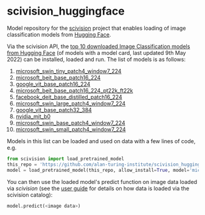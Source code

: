 # scivision_huggingface

Model repository for the [scivision](https://scivision.readthedocs.io/) project that enables loading of image classification models from [Hugging Face](https://huggingface.co/models?pipeline_tag=image-classification&sort=downloads).

Via the scivision API, the [top 10 downloaded Image Classification models from Hugging Face](https://huggingface.co/models?pipeline_tag=image-classification&sort=downloads) (of models with a model card, last updated 9th May 2022) can be installed, loaded and run. The list of models is as follows:

1. [microsoft_swin_tiny_patch4_window7_224](https://huggingface.co/microsoft/swin-tiny-patch4-window7-224)
2. [microsoft_beit_base_patch16_224](https://huggingface.co/microsoft/beit-base-patch16-224)
3. [google_vit_base_patch16_224](https://huggingface.co/google/vit-base-patch16-224)
4. [microsoft_beit_base_patch16_224_pt22k_ft22k](https://huggingface.co/microsoft/beit-base-patch16-224-pt22k-ft22k)
5. [facebook_deit_base_distilled_patch16_224](https://huggingface.co/facebook/deit-base-distilled-patch16-224)
6. [microsoft_swin_large_patch4_window7_224](https://huggingface.co/microsoft/swin-large-patch4-window7-224)
7. [google_vit_base_patch32_384](https://huggingface.co/google/vit-base-patch32-384)
8. [nvidia_mit_b0](https://huggingface.co/nvidia/mit-b0)
9. [microsoft_swin_base_patch4_window7_224](https://huggingface.co/microsoft/swin-base-patch4-window7-224)
10. [microsoft_swin_small_patch4_window7_224](https://huggingface.co/microsoft/swin-small-patch4-window7-224)

Models in this list can be loaded and used on data with a few lines of code, e.g.

```python
from scivision import load_pretrained_model
this_repo = 'https://github.com/alan-turing-institute/scivision_huggingface'
model = load_pretrained_model(this_repo, allow_install=True, model='microsoft_swin_tiny_patch4_window7_224')
```

You can then use the loaded model's predict function on image data loaded via *scivision* (see the [user guide](https://scivision.readthedocs.io/en/latest/user_guide.html) for details on how data is loaded via the scivision catalog):

```python
model.predict(<image data>)
```